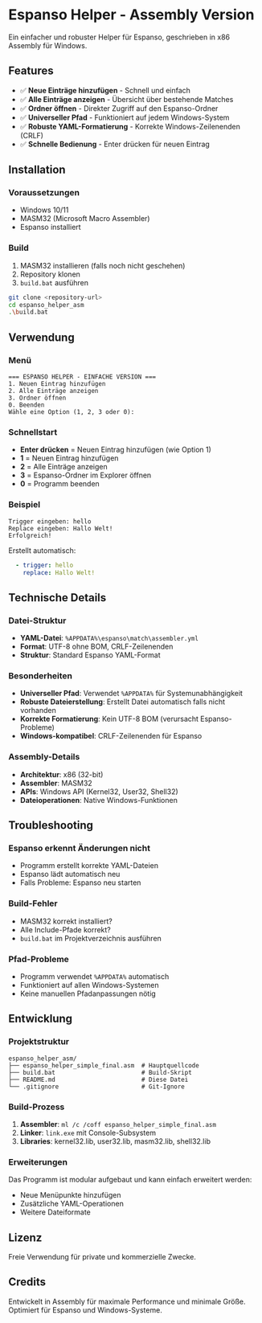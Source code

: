 # Espanso Helper - Assembly Version

Ein einfacher und robuster Helper für Espanso, geschrieben in x86 Assembly für Windows.

## Features

- ✅ **Neue Einträge hinzufügen** - Schnell und einfach
- ✅ **Alle Einträge anzeigen** - Übersicht über bestehende Matches
- ✅ **Ordner öffnen** - Direkter Zugriff auf den Espanso-Ordner
- ✅ **Universeller Pfad** - Funktioniert auf jedem Windows-System
- ✅ **Robuste YAML-Formatierung** - Korrekte Windows-Zeilenenden (CRLF)
- ✅ **Schnelle Bedienung** - Enter drücken für neuen Eintrag

## Installation

### Voraussetzungen

- Windows 10/11
- MASM32 (Microsoft Macro Assembler)
- Espanso installiert

### Build

1. MASM32 installieren (falls noch nicht geschehen)
2. Repository klonen
3. `build.bat` ausführen

```bash
git clone <repository-url>
cd espanso_helper_asm
.\build.bat
```

## Verwendung

### Menü

```
=== ESPANSO HELPER - EINFACHE VERSION ===
1. Neuen Eintrag hinzufügen
2. Alle Einträge anzeigen
3. Ordner öffnen
0. Beenden
Wähle eine Option (1, 2, 3 oder 0):
```

### Schnellstart

- **Enter drücken** = Neuen Eintrag hinzufügen (wie Option 1)
- **1** = Neuen Eintrag hinzufügen
- **2** = Alle Einträge anzeigen
- **3** = Espanso-Ordner im Explorer öffnen
- **0** = Programm beenden

### Beispiel

```
Trigger eingeben: hello
Replace eingeben: Hallo Welt!
Erfolgreich!
```

Erstellt automatisch:
```yaml
  - trigger: hello
    replace: Hallo Welt!
```

## Technische Details

### Datei-Struktur

- **YAML-Datei**: `%APPDATA%\espanso\match\assembler.yml`
- **Format**: UTF-8 ohne BOM, CRLF-Zeilenenden
- **Struktur**: Standard Espanso YAML-Format

### Besonderheiten

- **Universeller Pfad**: Verwendet `%APPDATA%` für Systemunabhängigkeit
- **Robuste Dateierstellung**: Erstellt Datei automatisch falls nicht vorhanden
- **Korrekte Formatierung**: Kein UTF-8 BOM (verursacht Espanso-Probleme)
- **Windows-kompatibel**: CRLF-Zeilenenden für Espanso

### Assembly-Details

- **Architektur**: x86 (32-bit)
- **Assembler**: MASM32
- **APIs**: Windows API (Kernel32, User32, Shell32)
- **Dateioperationen**: Native Windows-Funktionen

## Troubleshooting

### Espanso erkennt Änderungen nicht

- Programm erstellt korrekte YAML-Dateien
- Espanso lädt automatisch neu
- Falls Probleme: Espanso neu starten

### Build-Fehler

- MASM32 korrekt installiert?
- Alle Include-Pfade korrekt?
- `build.bat` im Projektverzeichnis ausführen

### Pfad-Probleme

- Programm verwendet `%APPDATA%` automatisch
- Funktioniert auf allen Windows-Systemen
- Keine manuellen Pfadanpassungen nötig

## Entwicklung

### Projektstruktur

```
espanso_helper_asm/
├── espanso_helper_simple_final.asm  # Hauptquellcode
├── build.bat                        # Build-Skript
├── README.md                        # Diese Datei
└── .gitignore                       # Git-Ignore
```

### Build-Prozess

1. **Assembler**: `ml /c /coff espanso_helper_simple_final.asm`
2. **Linker**: `link.exe` mit Console-Subsystem
3. **Libraries**: kernel32.lib, user32.lib, masm32.lib, shell32.lib

### Erweiterungen

Das Programm ist modular aufgebaut und kann einfach erweitert werden:
- Neue Menüpunkte hinzufügen
- Zusätzliche YAML-Operationen
- Weitere Dateiformate

## Lizenz

Freie Verwendung für private und kommerzielle Zwecke.

## Credits

Entwickelt in Assembly für maximale Performance und minimale Größe.
Optimiert für Espanso und Windows-Systeme. 